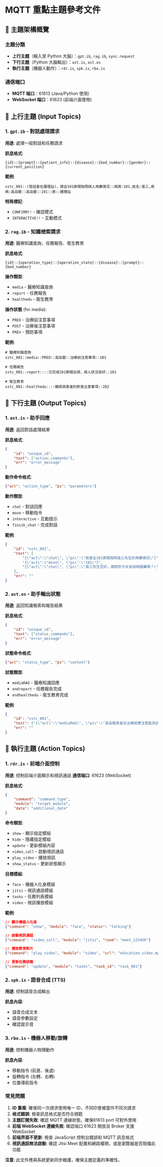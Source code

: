 # MQTT 重點主題參考文件

## 📡 主題架構概覽

### 主題分類
- **上行主題**（輸入至 Python 大腦）：`gpt.ib`, `rag.ib`, `sync.request`
- **下行主題**（Python 大腦輸出）：`ast.is`, `ast.os`
- **執行主題**（機器人動作）：`rdr.is`, `spk.is`, `rbo.is`

### 通信端口
- **MQTT 端口**：61613 (Java/Python 使用)
- **WebSocket 端口**：61623 (前端介面使用)

## 🔼 上行主題 (Input Topics)

### 1. `gpt.ib` - 對話處理請求
**用途**: 處理一般對話和任務請求

**訊息格式**:
```
{id}::{prompt}::{patient_info}::{disease}::{bed_number}::{gender}::{current_position}
```

**範例**:
```
sstc_001::(發話者在護理站)，請去101房間詢問病人用藥情況::病房:101,姓名:張三,疾病:高血壓::高血壓::101::男::護理站
```

**特殊標記**:
- `CONFIRM!!` - 確認模式
- `INTERACTIVE!!` - 互動模式

### 2. `rag.ib` - 知識檢索請求
**用途**: 醫療知識查詢、任務報告、衛生教育

**訊息格式**:
```
{id}::{operation_type}::{operation_state}::{disease}::{prompt}::{bed_number}
```

**操作類型**:
- `media` - 醫療知識查詢
- `report` - 任務報告
- `healthedu` - 衛生教育

**操作狀態** (for media):
- `PREO` - 治療前注意事項
- `POST` - 治療後注意事項
- `PREV` - 預防事項

**範例**:
```
# 醫療知識查詢
sstc_001::media::PREO::高血壓::治療前注意事項::101

# 任務報告
sstc_001::report::::已完成101房間巡視，病人狀況良好::101

# 衛生教育
sstc_001::healthedu::::糖尿病患者的飲食注意事項::202
```



## 🔽 下行主題 (Output Topics)

### 1. `ast.is` - 助手回應
**用途**: 返回對話處理結果

**訊息格式**:
```json
{
    "id": "unique_id",
    "text": ["action_commands"],
    "err": "error_message"
}
```

**動作命令格式**:
```json
{"act": "action_type", "ps": "parameters"}
```

**動作類型**:
- `chat` - 對話回應
- `move` - 移動指令
- `interactive` - 互動提示
- `finish_chat` - 完成對話

**範例**:
```json
{
    "id": "sstc_001",
    "text": [
        "{\"act\":\"chat\", \"ps\":\"我會去101房間詢問張三先生的用藥情況\"}",
        "{\"act\":\"move\", \"ps\":\"101\"}",
        "{\"act\":\"chat\", \"ps\":\"張三先生您好，請問您今天有按時服藥嗎？\"}"
    ],
    "err": ""
}
```

### 2. `ast.os` - 助手輸出狀態
**用途**: 返回知識檢索和報告結果

**訊息格式**:
```json
{
    "id": "unique_id",
    "text": ["status_commands"],
    "err": "error_message"
}
```

**狀態命令格式**:
```json
{"act": "status_type", "ps": "content"}
```

**狀態類型**:
- `mediaRAG` - 醫療知識回應
- `endreport` - 任務報告完成
- `endhealthedu` - 衛生教育完成

**範例**:
```json
{
    "id": "sstc_001",
    "text": ["{\"act\":\"mediaRAG\", \"ps\":\"高血壓患者在治療前應注意監測血壓值，避免劇烈運動...\"}"],
    "err": ""
}
```

## 🎯 執行主題 (Action Topics)

### 1. `rdr.is` - 前端介面控制
**用途**: 控制前端介面顯示和視訊通話
**通信端口**: 61623 (WebSocket)

**訊息格式**:
```json
{
    "command": "command_type",
    "module": "target_module",
    "data": "additional_data"
}
```

**命令類型**:
- `show` - 顯示指定模組
- `hide` - 隱藏指定模組
- `update` - 更新模組內容
- `video_call` - 啟動視訊通話
- `play_video` - 播放視訊
- `show_status` - 更新狀態顯示

**目標模組**:
- `face` - 機器人化身模組
- `jitsi` - 視訊通話模組
- `tasks` - 任務列表模組
- `video` - 視訊播放模組

**範例**:
```json
// 顯示機器人化身
{"command": "show", "module": "face", "status": "talking"}

// 啟動視訊通話
{"command": "video_call", "module": "jitsi", "room": "meet_123456"}

// 播放教育影片
{"command": "play_video", "module": "video", "url": "education_video.mp4"}

// 更新任務狀態
{"command": "update", "module": "tasks", "task_id": "task_001"}
```

### 2. `spk.is` - 語音合成 (TTS)
**用途**: 控制語音合成輸出

**訊息內容**:
- 語音合成文本
- 語音參數設定
- 確認提示音

### 3. `rbo.is` - 機器人移動/旋轉
**用途**: 控制機器人物理動作

**訊息內容**:
- 移動指令 (前進、後退)
- 旋轉指令 (左轉、右轉)
- 位置導航指令



### 常見問題
1. **ID 重複**: 確保同一次請求使用唯一 ID，不同ID會被當作不同次請求
2. **格式錯誤**: 檢查訊息格式是否符合規範
3. **主題訂閱失敗**: 確認 MQTT 連線狀態，確保61613 port 可對外使用
4. **前端 WebSocket 連線失敗**: 確認端口 61623 開放且 Broker 支援 WebSocket
5. **前端界面不更新**: 檢查 JavaScript 控制台錯誤和 MQTT 訊息格式
6. **視訊通話無法啟動**: 確認 Jitsi Meet 配置和網路權限，或是瀏覽器是否阻擋此功能


**注意**: 此文件應與系統更新同步維護，確保主題定義的準確性。 
